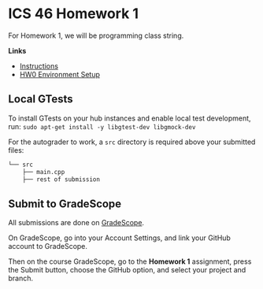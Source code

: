 # ICS 46 Homework 1

For Homework 1, we will be programming class string.

**Links**
- [Instructions](https://sites.google.com/view/ics-46-data-structures/homework-1)
- [HW0 Environment Setup](https://github.com/klefstad-teaching/ICS-45C-HW0)

## Local GTests
To install GTests on your hub instances and enable local test development, run:
```sudo apt-get install -y libgtest-dev libgmock-dev```

For the autograder to work, a `src` directory is required above your submitted files:
```bash
└── src
    ├── main.cpp
    ├── rest of submission
```

## Submit to GradeScope

All submissions are done on [GradeScope](https://www.gradescope.com/).

On GradeScope, go into your Account Settings, and link your GitHub account to GradeScope.

Then on the course GradeScope, go to the **Homework 1** assignment, press the Submit button, choose the GitHub option, and select your project and branch.

